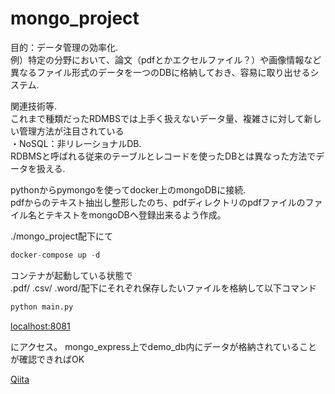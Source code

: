 # mongo_project

目的：データ管理の効率化.    
例）特定の分野において、論文（pdfとかエクセルファイル？）や画像情報など異なるファイル形式のデータを一つのDBに格納しておき、容易に取り出せるシステム.  

関連技術等.  
これまで種類だったRDMBSでは上手く扱えないデータ量、複雑さに対して新しい管理方法が注目されている   
・NoSQL：非リレーショナルDB.  
RDBMSと呼ばれる従来のテーブルとレコードを使ったDBとは異なった方法でデータを扱える.  

pythonからpymongoを使ってdocker上のmongoDBに接続.  
pdfからのテキスト抽出し整形したのち、pdfディレクトリのpdfファイルのファイル名とテキストをmongoDBへ登録出来るよう作成。

./mongo_project配下にて
```python
docker-compose up -d
```

コンテナが起動している状態で　   
.pdf/
.csv/
.word/配下にそれぞれ保存したいファイルを格納して以下コマンド
```python
python main.py
```

[localhost:8081](localhost:8081 "mongo_express")

にアクセス。
mongo_express上でdemo_db内にデータが格納されていることが確認できればOK

[Qiita](http://qiita.com "Qiita Home")
